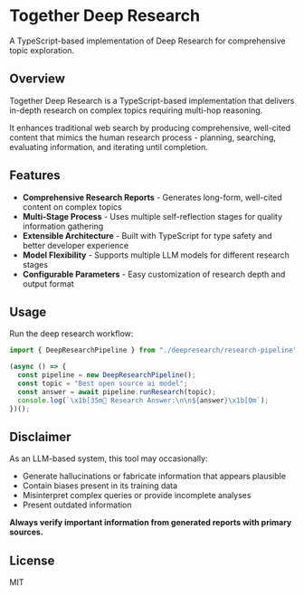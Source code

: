 # Together Deep Research

A TypeScript-based implementation of Deep Research for comprehensive topic exploration.

## Overview

Together Deep Research is a TypeScript-based implementation that delivers in-depth research on complex topics requiring multi-hop reasoning.

It enhances traditional web search by producing comprehensive, well-cited content that mimics the human research process - planning, searching, evaluating information, and iterating until completion.

## Features

- **Comprehensive Research Reports** - Generates long-form, well-cited content on complex topics
- **Multi-Stage Process** - Uses multiple self-reflection stages for quality information gathering
- **Extensible Architecture** - Built with TypeScript for type safety and better developer experience
- **Model Flexibility** - Supports multiple LLM models for different research stages
- **Configurable Parameters** - Easy customization of research depth and output format

## Usage

Run the deep research workflow:

```typescript
import { DeepResearchPipeline } from "./deepresearch/research-pipeline";

(async () => {
  const pipeline = new DeepResearchPipeline();
  const topic = "Best open source ai model";
  const answer = await pipeline.runResearch(topic);
  console.log(`\x1b[35m📡 Research Answer:\n\n${answer}\x1b[0m`);
})();
```

## Disclaimer

As an LLM-based system, this tool may occasionally:

- Generate hallucinations or fabricate information that appears plausible
- Contain biases present in its training data
- Misinterpret complex queries or provide incomplete analyses
- Present outdated information

**Always verify important information from generated reports with primary sources.**

## License

MIT
